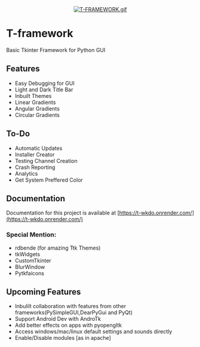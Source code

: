 <div align="center">
 <a href="https://gifyu.com/image/eDBj"><img src="https://s8.gifyu.com/images/T-FRAMEWORK.gif" alt="T-FRAMEWORK.gif" border="0" /></a>
</div>

# T-framework
Basic Tkinter Framework for Python GUI

## Features

- Easy Debugging for GUI
- Light and Dark Title Bar
- Inbuilt Themes
- Linear Gradients 
- Angular Gradients 
- Circular Gradients 

## To-Do
- Automatic Updates
- Installer Creator
- Testing Channel Creation
- Crash Reporting
- Analytics
- Get System Preffered Color

## Documentation
Documentation for this project is available at [https://t-wkdo.onrender.com/](https://t-wkdo.onrender.com/)

### Special Mention:
- rdbende (for amazing Ttk Themes)
- tkWidgets
- CustomTkinter
- BlurWindow
- Pytkfaicons

## Upcoming Features
- Inbulilt collaboration with features from other frameworks(PySimpleGUI,DearPyGui and PyQt)
- Support Android Dev with AndroTk
- Add better effects on apps with pyopengltk
- Access windows/mac/linux default settings and sounds directly
- Enable/Disable modules [as in apache]

